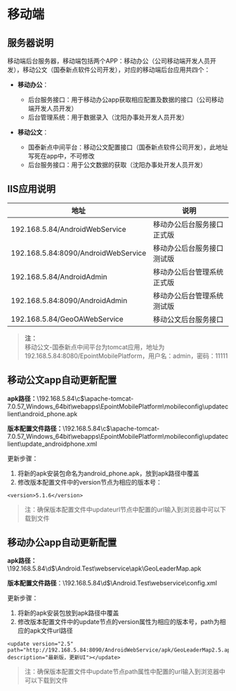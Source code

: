 # 移动端

## 服务器说明
移动端后台服务器，移动端包括两个APP：移动办公（公司移动端开发人员开发），移动公文（国泰新点软件公司开发），对应的移动端后台应用共四个：

 - **移动办公**：
    + 后台服务接口：用于移动办公app获取相应配置及数据的接口（公司移动端开发人员开发）
    + 后台管理系统：用于数据录入（沈阳办事处开发人员开发）
    
     
 - **移动公文**：
    + 国泰新点中间平台：移动公文配置接口（国泰新点软件公司开发），此地址写死在app中，不可修改
    + 后台服务接口：用于公文数据的获取（沈阳办事处开发人员开发）
    

## IIS应用说明

| 地址 | 说明 |
| ---- | --- |
| 192.168.5.84/AndroidWebService | 移动办公后台服务接口正式版 |
| 192.168.5.84:8090/AndroidWebService | 移动办公后台服务接口测试版 |
| 192.168.5.84/AndroidAdmin | 移动办公后台管理系统正式版 |
| 192.168.5.84:8090/AndroidAdmin | 移动办公后台管理系统测试版 |
| 192.168.5.84/GeoOAWebService | 移动公文后台服务接口 |

> **注：**  
> 移动公文-国泰新点中间平台为tomcat应用，地址为192.168.5.84:8080/EpointMobilePlatform，用户名：admin，密码：11111

## 移动公文app自动更新配置

**apk路径：**\192.168.5.84\c$\apache-tomcat-7.0.57_Windows_64bit\webapps\EpointMobilePlatform\mobileconfig\updateclient\android_phone.apk  

**版本配置文件路径：**\192.168.5.84\c$\apache-tomcat-7.0.57_Windows_64bit\webapps\EpointMobilePlatform\mobileconfig\updateclient\update_androidphone.xml

更新步骤：

 1. 将新的apk安装包命名为android_phone.apk，放到apk路径中覆盖
 2. 修改版本配置文件中的version节点为相应的版本号：
 ```
 <version>5.1.6</version>
 ```   
 > 注：确保版本配置文件中updateurl节点中配置的url输入到浏览器中可以下载到文件
 
## 移动办公app自动更新配置

**apk路径：**\192.168.5.84\d$\Android.Test\webservice\apk\GeoLeaderMap.apk

**版本配置文件路径**：\192.168.5.84\d$\Android.Test\webservice\config.xml

更新步骤：

 1. 将新的apk安装包放到apk路径中覆盖
 2. 修改版本配置文件中的update节点的version属性为相应的版本号，path为相应的apk文件url路径
```
<update version="2.5" path="http://192.168.5.84:8090/AndroidWebService/apk/GeoLeaderMap2.5.apk" description="最新版，更新UI"></update>
```
> 注：确保版本配置文件中update节点path属性中配置的url输入到浏览器中可以下载到文件

    